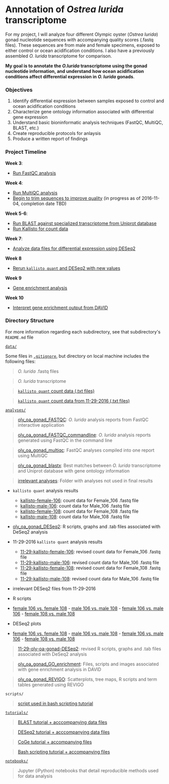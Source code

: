 # Annotation of *Ostrea lurida* transcriptome

For my project, I will analyze four different Olympic oyster (*Ostrea lurida*) gonad nucleotide sequences with accompanying quality scores (.fastq files). These sequences are from male and female specimens, exposed to either control or ocean acidification conditions. I also have a previously assembled *O. lurida* transcriptome for comparison.

**My goal is to annotate the *O.lurida* transcriptome using the gonad nucleotide information, and understand how ocean acidification conditions affect differential expression in *O. lurida* gonads**.

### Objectives

1. Identify differential expression between samples exposed to control and ocean acidification conditions
2. Characterize gene ontology information associated with differential gene expression
3. Understand basic bioninformatic analysis techniques (FastQC, MultiQC, BLAST, etc.)
4. Create reproducible protocols for anlaysis
5. Produce a written report of findings

### Project Timeline

**Week 3**: 
- [Run FastQC analysis](https://github.com/yaaminiv/yaaminiv-fish546-2016/blob/master/notebooks/2016-10-19-oly-gonad-OA-part-1-FASTQC-results.ipynb)

**Week 4**: 
- [Run MultiQC analysis](https://github.com/yaaminiv/yaaminiv-fish546-2016/blob/master/notebooks/2016-10-13-oly-gonad-OA-part-1.ipynb)
- [Begin to trim sequences to improve quality](https://github.com/yaaminiv/yaaminiv-fish546-2016/blob/master/notebooks/2016-10-13-oly-gonad-OA-part-1.ipynb) (in progress as of 2016-11-04, completion date TBD)

**Week 5-6**: 
- [Run BLAST against specialized transcriptome from Uniprot database](https://github.com/yaaminiv/yaaminiv-fish546-2016/blob/master/notebooks/2016-10-28-oly-gonad-OA-part-2-BLAST.ipynb)
- [Run Kallisto for count data](https://github.com/yaaminiv/yaaminiv-fish546-2016/blob/master/notebooks/2016-11-04-oly-gonad-OA-part3-kallisto.ipynb)

**Week 7**:
- [Analyze data files for differential expression using DESeq2](https://github.com/yaaminiv/yaaminiv-fish546-2016/blob/master/notebooks/2016-11-11-oly-gonad-OA-part4-differential-expression.ipynb)

**Week 8**
- [Rerun `kallisto quant` and DESeq2 with new values](https://github.com/yaaminiv/yaaminiv-fish546-2016/blob/master/notebooks/2016-11-29-oly-gonad-OA-part5-rerun-kallisto-and-DESeq2.ipynb)

**Week 9**
- [Gene enrichment analysis](https://github.com/yaaminiv/yaaminiv-fish546-2016/blob/master/notebooks/2016-11-30-oly-gonad-OA-part6-enrichment-analysis.ipynb)

**Week 10**
- [Interpret gene enrichment output from DAVID](https://github.com/yaaminiv/yaaminiv-fish546-2016/blob/master/notebooks/2016-12-12-oly-gonad-OA-part7-REVIGO.ipynb)

### Directory Structure
For more information regarding each subdirectory, see that subdirectory's `README.md` file

[`data/`](https://github.com/yaaminiv/yaaminiv-fish546-2016/tree/master/data)

Some files in [`.gitignore`](https://github.com/yaaminiv/yaaminiv-fish546-2016/blob/master/.gitignore), but directory on local machine includes the following files:

> *O. lurida* .fastq files

> *O. lurida* transcriptome

> [`kallisto quant` count data (.txt files)](https://github.com/yaaminiv/yaaminiv-fish546-2016/tree/master/data/2016-11-16_count_data)

> [`kallisto quant` count data from 11-29-2016 (.txt files)](https://github.com/yaaminiv/yaaminiv-fish546-2016/tree/master/data/2016-11-29_count_data)

[`analyses/`](https://github.com/yaaminiv/yaaminiv-fish546-2016/tree/master/analyses)
> [oly_oa_gonad_FASTQC](https://github.com/yaaminiv/yaaminiv-fish546-2016/tree/master/analyses/oly_oa_gonad_FASTQC): *O. lurida* analysis reports from FastQC interactive application

> [oly_oa_gonad_FASTQC_commandline](https://github.com/yaaminiv/yaaminiv-fish546-2016/tree/master/analyses/oly_oa_gonad_FastQC_commandline): *O. lurida* analysis reports generated using FastQC in the command line

> [oly_oa_gonad_multiqc](https://github.com/yaaminiv/yaaminiv-fish546-2016/tree/master/analyses/oly_oa_gonad_MultiQC): FastQC analyses compiled into one report using MultiQC

> [oly_oa_gonad_blastx](https://github.com/yaaminiv/yaaminiv-fish546-2016/tree/master/analyses/oly_oa_gonad_blastx): Best matches between *O. lurida* transcriptome and Uniprot database with gene ontology information

> [irrelevant analyses](https://github.com/yaaminiv/yaaminiv-fish546-2016/tree/master/analyses/irrelevant-analyses): Folder with analyses not used in final results

 - `kallisto quant` analysis results
   - [kallisto-female-106](https://github.com/yaaminiv/yaaminiv-fish546-2016/tree/master/analyses/irrelevant-analyses/kallisto-female-106): count data for Female_106 .fastq file
   - [kallisto-male-106](https://github.com/yaaminiv/yaaminiv-fish546-2016/tree/master/analyses/irrelevant-analyses/kallisto-male-106): count data for Male_106 .fastq file
   - [kallisto-female-108](https://github.com/yaaminiv/yaaminiv-fish546-2016/tree/master/analyses/irrelevant-analyses/kallisto-female-108): count data for Female_108 .fastq file
   - [kallisto-male-108](https://github.com/yaaminiv/yaaminiv-fish546-2016/tree/master/analyses/irrelevant-analyses/kallisto-male-108): count data for Male_108 .fastq file
  
 - [oly_oa_gonad_DESeq2](https://github.com/yaaminiv/yaaminiv-fish546-2016/tree/master/analyses/oly_oa_gonad_DESeq2): R scripts, graphs and .tab files associated with DeSeq2 analysis

 - 11-29-2016 `kallisto quant` analysis results
   - [11-29-kallisto-female-106](https://github.com/yaaminiv/yaaminiv-fish546-2016/tree/master/analyses/irrelevant-analyses/11-29-kallisto-female-106): revised count data for Female_106 .fastq file
   - [11-29-kallisto-male-106](https://github.com/yaaminiv/yaaminiv-fish546-2016/tree/master/analyses/irrelevant-analyses/11-29-kallisto-male-106): revised count data for Male_106 .fastq file
   - [11-29-kallisto-female-108](https://github.com/yaaminiv/yaaminiv-fish546-2016/tree/master/analyses/irrelevant-analyses/11-29-kallisto-female-108): revised count data for Female_108 .fastq file
   - [11-29-kallisto-male-108](https://github.com/yaaminiv/yaaminiv-fish546-2016/tree/master/analyses/irrelevant-analyses/11-29-kallisto-male-108): revised count data for Male_106 .fastq file

 - irrelevant DESeq2 files from 11-29-2016
  - R scripts
   - [female 106 vs. female 108](https://github.com/yaaminiv/yaaminiv-fish546-2016/blob/master/analyses/irrelevant-analyses/2016-11-29-female106-female108-DESeq2.R)
    - [male 106 vs. male 108](https://github.com/yaaminiv/yaaminiv-fish546-2016/blob/master/analyses/irrelevant-analyses/2016-11-29-male106-male108-DESeq2.R)
    - [female 106 vs. male 106](https://github.com/yaaminiv/yaaminiv-fish546-2016/blob/master/analyses/irrelevant-analyses/2016-11-29-female106-male106-DESeq2.R)
    - [female 108 vs. male 108](https://github.com/yaaminiv/yaaminiv-fish546-2016/blob/master/analyses/irrelevant-analyses/2016-11-29-female108-male108-DESeq2.R)
  - DESeq2 plots
   - [female 106 vs. female 108](https://github.com/yaaminiv/yaaminiv-fish546-2016/blob/master/analyses/irrelevant-analyses/female106-female108.png)
    - [male 106 vs. male 108](https://github.com/yaaminiv/yaaminiv-fish546-2016/blob/master/analyses/irrelevant-analyses/male106-male108.png)
    - [female 106 vs. male 106](https://github.com/yaaminiv/yaaminiv-fish546-2016/blob/master/analyses/irrelevant-analyses/female106-male106.png)
    - [female 108 vs. male 108](https://github.com/yaaminiv/yaaminiv-fish546-2016/blob/master/analyses/irrelevant-analyses/female108-male108.png)
  
> [11-29-oly-oa-gonad-DESeq2](https://github.com/yaaminiv/yaaminiv-fish546-2016/tree/master/analyses/11-29-oly-oa-gonad-DESeq2): revised R scripts, graphs and .tab files associated with DeSeq2 analysis

> [oly_oa_gonad_GO_enrichment](https://github.com/yaaminiv/yaaminiv-fish546-2016/tree/master/analyses/oly_oa_gonad_GO_enrichment): Files, scripts and images associated with gene enrichment analysis in DAVID

> [oly_oa_gonad_REVIGO](https://github.com/yaaminiv/yaaminiv-fish546-2016/tree/master/analyses/oly_oa_gonad_REVIGO): Scatterplots, tree maps, R scripts and term tables generated using REVIGO

`scripts/`
> [script used in bash scripting tutorial](https://github.com/yaaminiv/yaaminiv-fish546-2016/blob/master/scripts/quiz7.sh)

[`tutorials/`](https://github.com/yaaminiv/yaaminiv-fish546-2016/tree/master/tutorials)
> [BLAST tutorial + acccompanying data files](https://github.com/yaaminiv/yaaminiv-fish546-2016/tree/master/tutorials/BLAST-tutorial)

> [DESeq2 tutorial + acccompanying data files](https://github.com/yaaminiv/yaaminiv-fish546-2016/tree/master/tutorials/DESeq2-tutorial)

> [CoGe tutorial + accompanying files](https://github.com/yaaminiv/yaaminiv-fish546-2016/tree/master/tutorials/COGE-tutorial)

> [Bash scripting tutorial + accompanying files](https://github.com/yaaminiv/yaaminiv-fish546-2016/tree/master/tutorials/bash-scripting-tutorial)

[`notebooks/`](https://github.com/yaaminiv/yaaminiv-fish546-2016/tree/master/notebooks)
> Jupyter (iPython) notebooks that detail reproducible methods used for data analysis
